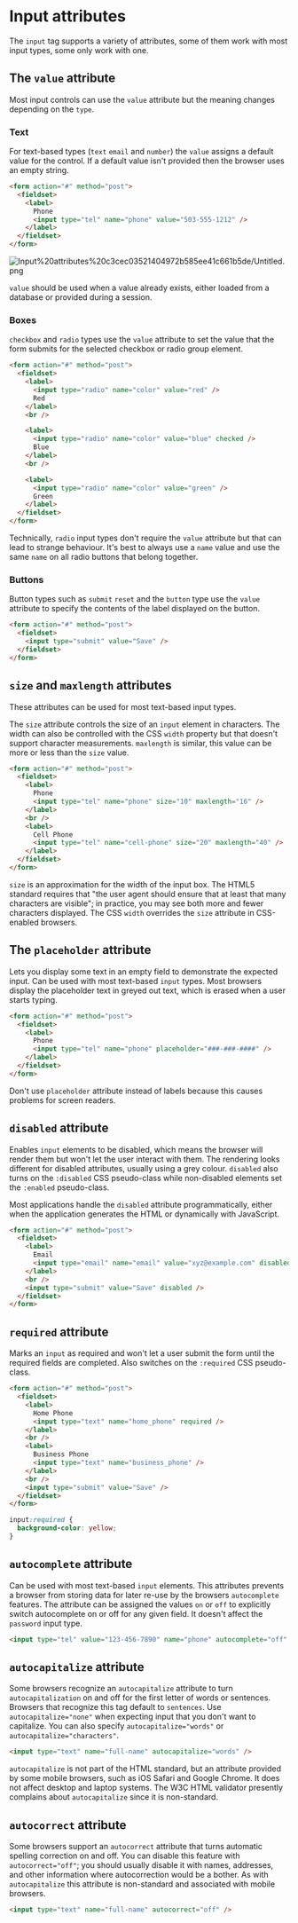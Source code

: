 # Input attributes

The `input` tag supports a variety of attributes, some of them work with most input types, some only work with one.

## The `value` attribute

Most input controls can use the `value` attribute but the meaning changes depending on the `type`.

### Text

For text-based types (`text` `email` and `number`) the `value` assigns a default value for the control. If a default value isn't provided then the browser uses an empty string.

```html
<form action="#" method="post">
  <fieldset>
    <label>
      Phone
      <input type="tel" name="phone" value="503-555-1212" />
    </label>
  </fieldset>
</form>
```

![Input%20attributes%20c3cec03521404972b585ee41c661b5de/Untitled.png](Input%20attributes%20c3cec03521404972b585ee41c661b5de/Untitled.png)

`value` should be used when a value already exists, either loaded from a database or provided during a session.

### Boxes

`checkbox` and `radio` types use the `value` attribute to set the value that the form submits for the selected checkbox or radio group element.

```html
<form action="#" method="post">
  <fieldset>
    <label>
      <input type="radio" name="color" value="red" />
      Red
    </label>
    <br />

    <label>
      <input type="radio" name="color" value="blue" checked />
      Blue
    </label>
    <br />

    <label>
      <input type="radio" name="color" value="green" />
      Green
    </label>
  </fieldset>
</form>
```

Technically, `radio` input types don't require the `value` attribute but that can lead to strange behaviour. It's best to always use a `name` value and use the same `name` on all radio buttons that belong together.  

### Buttons

Button types such as `submit` `reset` and the `button` type use the `value` attribute to specify the contents of the label displayed on the button.

```html
<form action="#" method="post">
  <fieldset>
    <input type="submit" value="Save" />
  </fieldset>
</form>
```

## `size` and `maxlength` attributes

These attributes can be used for most text-based input types.

The `size` attribute controls the size of an `input` element in characters. The width can also be controlled with the CSS `width` property but that doesn't support character measurements. `maxlength` is similar, this value can be more or less than the `size` value.

```html
<form action="#" method="post">
  <fieldset>
    <label>
      Phone
      <input type="tel" name="phone" size="10" maxlength="16" />
    </label>
    <br />
    <label>
      Cell Phone
      <input type="tel" name="cell-phone" size="20" maxlength="40" />
    </label>
  </fieldset>
</form>
```

`size` is an approximation for the width of the input box. The HTML5 standard requires that "the user agent should ensure that at least that many characters are visible"; in practice, you may see both more and fewer characters displayed. The CSS `width` overrides the `size` attribute in CSS-enabled browsers.

## The `placeholder` attribute

Lets you display some text in an empty field to demonstrate the expected input. Can be used with most text-based `input` types. Most browsers display the placeholder text in greyed out text, which is erased when a user starts typing.

```html
<form action="#" method="post">
  <fieldset>
    <label>
      Phone
      <input type="tel" name="phone" placeholder="###-###-####" />
    </label>
  </fieldset>
</form>
```

Don't use `placeholder` attribute instead of labels because this causes problems for screen readers.

## `disabled` attribute

Enables `input` elements to be disabled, which means the browser will render them but won't let the user interact with them. The rendering looks different for disabled attributes, usually using a grey colour. `disabled` also turns on the `:disabled` CSS pseudo-class while non-disabled elements set the `:enabled` pseudo-class.

Most applications handle the `disabled` attribute programmatically, either when the application generates the HTML or dynamically with JavaScript.

```html
<form action="#" method="post">
  <fieldset>
    <label>
      Email
      <input type="email" name="email" value="xyz@example.com" disabled />
    </label>
    <br />
    <input type="submit" value="Save" disabled />
  </fieldset>
</form>
```

## `required` attribute

Marks an `input` as required and won't let a user submit the form until the required fields are completed. Also switches on the `:required` CSS pseudo-class.

```html
<form action="#" method="post">
  <fieldset>
    <label>
      Home Phone
      <input type="text" name="home_phone" required />
    </label>
    <br />
    <label>
      Business Phone
      <input type="text" name="business_phone" />
    </label>
    <br />
    <input type="submit" value="Save" />
  </fieldset>
</form>
```

```css
input:required {
  background-color: yellow;
}
```

## `autocomplete` attribute

Can be used with most text-based `input` elements. This attributes prevents a browser from storing data for later re-use by the browsers `autocomplete` features. The attribute can be assigned the values `on` or `off` to explicitly switch autocomplete on or off for any given field. It doesn't affect the `password` input type.

```html
<input type="tel" value="123-456-7890" name="phone" autocomplete="off" /> 
```

## `autocapitalize` attribute

Some browsers recognize an `autocapitalize` attribute to turn `autocapitalization` on and off for the first letter of words or sentences. Browsers that recognize this tag default to `sentences`. Use `autocapitalize="none"` when expecting input that you don't want to capitalize. You can also specify `autocapitalize="words"` or `autocapitalize="characters"`.

```html
<input type="text" name="full-name" autocapitalize="words" />
```

`autocapitalize` is not part of the HTML standard, but an attribute provided by some mobile browsers, such as iOS Safari and Google Chrome. It does not affect desktop and laptop systems. The W3C HTML validator presently complains about `autocapitalize` since it is non-standard. 

## `autocorrect` attribute

Some browsers support an `autocorrect` attribute that turns automatic spelling correction on and off. You can disable this feature with `autocorrect="off"`; you should usually disable it with names, addresses, and other information where autocorrection would be a bother. As with `autocapitalize` this attribute is non-standard and associated with mobile browsers.

```html
<input type="text" name="full-name" autocorrect="off" />
```